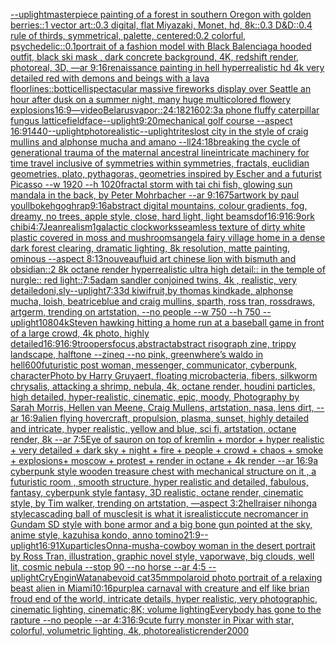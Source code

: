 [--uplight](https://www.ebank.nz/aiartgenerator?category=--uplight)[masterpiece painting of a forest in southern Oregon with golden berries::1 vector art::0.3 digital, flat Miyazaki, Monet, hd, 8k::0.3 D&D::0.4 rule of thirds, symmetrical, palette, centered:0.2 colorful, psychedelic::0.1](https://www.ebank.nz/aiartgenerator?category=masterpiece%2520painting%2520of%2520a%2520forest%2520in%2520southern%2520Oregon%2520with%2520golden%2520berries%3A%3A1%2520vector%2520art%3A%3A0.3%2520digital%2C%2520flat%2520Miyazaki%2C%2520Monet%2C%2520hd%2C%25208k%3A%3A0.3%2520D%26D%3A%3A0.4%2520rule%2520of%2520thirds%2C%2520symmetrical%2C%2520palette%2C%2520centered%3A0.2%2520colorful%2C%2520psychedelic%3A%3A0.1)[portrait of a fashion model with Black Balenciaga hooded outfit, black ski mask , dark concrete background, 4K, redshift render, photoreal, 3D, —ar 9:16](https://www.ebank.nz/aiartgenerator?category=portrait%2520of%2520a%2520fashion%2520model%2520with%2520Black%2520Balenciaga%2520hooded%2520outfit%2C%2520black%2520ski%2520mask%2520%2C%2520dark%2520concrete%2520background%2C%25204K%2C%2520redshift%2520render%2C%2520photoreal%2C%25203D%2C%2520%E2%80%94ar%25209%3A16)[renaissance painting in hell hyperrealistic hd 4k very detailed red with demons and beings with a lava floor](https://www.ebank.nz/aiartgenerator?category=renaissance%2520painting%2520in%2520hell%2520hyperrealistic%2520hd%25204k%2520very%2520detailed%2520red%2520with%2520demons%2520and%2520beings%2520with%2520a%2520lava%2520floor)[lines](https://www.ebank.nz/aiartgenerator?category=lines)[::](https://www.ebank.nz/aiartgenerator?category=%3A%3A)[botticelli](https://www.ebank.nz/aiartgenerator?category=botticelli)[spectacular massive fireworks display over Seattle an hour after dusk on a summer night, many huge multicolored flowery explosions](https://www.ebank.nz/aiartgenerator?category=spectacular%2520massive%2520fireworks%2520display%2520over%2520Seattle%2520an%2520hour%2520after%2520dusk%2520on%2520a%2520summer%2520night%2C%2520many%2520huge%2520multicolored%2520flowery%2520explosions)[16:9](https://www.ebank.nz/aiartgenerator?category=16%3A9)[—video](https://www.ebank.nz/aiartgenerator?category=%E2%80%94video)[Belarus](https://www.ebank.nz/aiartgenerator?category=Belarus)[vapor](https://www.ebank.nz/aiartgenerator?category=vapor)[::](https://www.ebank.nz/aiartgenerator?category=%3A%3A)[24:18](https://www.ebank.nz/aiartgenerator?category=24%3A18)[2160](https://www.ebank.nz/aiartgenerator?category=2160)[2:3](https://www.ebank.nz/aiartgenerator?category=2%3A3)[a phone fluffy caterpillar fungus lattice](https://www.ebank.nz/aiartgenerator?category=a%2520phone%2520fluffy%2520caterpillar%2520fungus%2520lattice)[field](https://www.ebank.nz/aiartgenerator?category=field)[face](https://www.ebank.nz/aiartgenerator?category=face)[--uplight](https://www.ebank.nz/aiartgenerator?category=--uplight)[9:20](https://www.ebank.nz/aiartgenerator?category=9%3A20)[mechanical golf course --aspect 16:9](https://www.ebank.nz/aiartgenerator?category=mechanical%2520golf%2520course%2520--aspect%252016%3A9)[1440](https://www.ebank.nz/aiartgenerator?category=1440)[--uplight](https://www.ebank.nz/aiartgenerator?category=--uplight)[photorealistic](https://www.ebank.nz/aiartgenerator?category=photorealistic)[--uplight](https://www.ebank.nz/aiartgenerator?category=--uplight)[rites](https://www.ebank.nz/aiartgenerator?category=rites)[lost city in the style of craig mullins and alphonse mucha and amano --ll](https://www.ebank.nz/aiartgenerator?category=lost%2520city%2520in%2520the%2520style%2520of%2520craig%2520mullins%2520and%2520alphonse%2520mucha%2520and%2520amano%2520--ll)[24:18](https://www.ebank.nz/aiartgenerator?category=24%3A18)[breaking the cycle of generational trauma of the maternal ancestral line](https://www.ebank.nz/aiartgenerator?category=breaking%2520the%2520cycle%2520of%2520generational%2520trauma%2520of%2520the%2520maternal%2520ancestral%2520line)[intricate machinery for time travel inclusive of symmetries within symmetries, fractals, euclidian geometries, plato, pythagoras, geometries inspired by Escher and a futurist Picasso --w 1920 --h 1020](https://www.ebank.nz/aiartgenerator?category=intricate%2520machinery%2520for%2520time%2520travel%2520inclusive%2520of%2520symmetries%2520within%2520symmetries%2C%2520fractals%2C%2520euclidian%2520geometries%2C%2520plato%2C%2520pythagoras%2C%2520geometries%2520inspired%2520by%2520Escher%2520and%2520a%2520futurist%2520Picasso%2520--w%25201920%2520--h%25201020)[fractal storm with tai chi fish, glowing sun mandala in the back, by Peter Mohrbacher  --ar 9:16](https://www.ebank.nz/aiartgenerator?category=fractal%2520storm%2520with%2520tai%2520chi%2520fish%2C%2520glowing%2520sun%2520mandala%2520in%2520the%2520back%2C%2520by%2520Peter%2520Mohrbacher%2520%2520--ar%25209%3A16)[75](https://www.ebank.nz/aiartgenerator?category=75)[artwork by paul youll](https://www.ebank.nz/aiartgenerator?category=artwork%2520by%2520paul%2520youll)[bokeh](https://www.ebank.nz/aiartgenerator?category=bokeh)[gogh](https://www.ebank.nz/aiartgenerator?category=gogh)[rap](https://www.ebank.nz/aiartgenerator?category=rap)[9:16](https://www.ebank.nz/aiartgenerator?category=9%3A16)[abstract digital mountains, colour gradients, fog, dreamy, no trees, apple style, close, hard light, light beams](https://www.ebank.nz/aiartgenerator?category=abstract%2520digital%2520mountains%2C%2520colour%2520gradients%2C%2520fog%2C%2520dreamy%2C%2520no%2520trees%2C%2520apple%2520style%2C%2520close%2C%2520hard%2520light%2C%2520light%2520beams)[dof](https://www.ebank.nz/aiartgenerator?category=dof)[16:9](https://www.ebank.nz/aiartgenerator?category=16%3A9)[16:9](https://www.ebank.nz/aiartgenerator?category=16%3A9)[ork chibi](https://www.ebank.nz/aiartgenerator?category=ork%2520chibi)[4:7](https://www.ebank.nz/aiartgenerator?category=4%3A7)[Jean](https://www.ebank.nz/aiartgenerator?category=Jean)[realism](https://www.ebank.nz/aiartgenerator?category=realism)[1](https://www.ebank.nz/aiartgenerator?category=1)[galactic clockworks](https://www.ebank.nz/aiartgenerator?category=galactic%2520clockworks)[seamless texture of dirty white plastic covered in moss and mushrooms](https://www.ebank.nz/aiartgenerator?category=seamless%2520texture%2520of%2520dirty%2520white%2520plastic%2520covered%2520in%2520moss%2520and%2520mushrooms)[angel](https://www.ebank.nz/aiartgenerator?category=angel)[a fairy village home in a dense dark forest clearing, dramatic lighting, 8k resolution, matte painting, ominous --aspect 8:13](https://www.ebank.nz/aiartgenerator?category=a%2520fairy%2520village%2520home%2520in%2520a%2520dense%2520dark%2520forest%2520clearing%2C%2520dramatic%2520lighting%2C%25208k%2520resolution%2C%2520matte%2520painting%2C%2520ominous%2520--aspect%25208%3A13)[nouveau](https://www.ebank.nz/aiartgenerator?category=nouveau)[fluid art chinese lion with bismuth and obsidian::2 8k octane render hyperrealistic ultra high detail:: in the temple of nurgle:: red light::](https://www.ebank.nz/aiartgenerator?category=fluid%2520art%2520chinese%2520lion%2520with%2520bismuth%2520and%2520obsidian%3A%3A2%25208k%2520octane%2520render%2520hyperrealistic%2520ultra%2520high%2520detail%3A%3A%2520in%2520the%2520temple%2520of%2520nurgle%3A%3A%2520red%2520light%3A%3A)[7:5](https://www.ebank.nz/aiartgenerator?category=7%3A5)[adam sandler conjoined twins, 4k , realistic, very detailed](https://www.ebank.nz/aiartgenerator?category=adam%2520sandler%2520conjoined%2520twins%2C%25204k%2520%2C%2520realistic%2C%2520very%2520detailed)[oni,sly](https://www.ebank.nz/aiartgenerator?category=oni%2Csly)[--uplight](https://www.ebank.nz/aiartgenerator?category=--uplight)[7:3](https://www.ebank.nz/aiartgenerator?category=7%3A3)[3d kiwifruit,by thomas kindkade, alphonse mucha, loish, beatriceblue and craig mullins, sparth, ross tran, rossdraws, artgerm, trending on artstation, --no people --w 750 --h 750 --uplight](https://www.ebank.nz/aiartgenerator?category=3d%2520kiwifruit%2Cby%2520thomas%2520kindkade%2C%2520alphonse%2520mucha%2C%2520loish%2C%2520beatriceblue%2520and%2520craig%2520mullins%2C%2520sparth%2C%2520ross%2520tran%2C%2520rossdraws%2C%2520artgerm%2C%2520trending%2520on%2520artstation%2C%2520--no%2520people%2520--w%2520750%2520--h%2520750%2520--uplight)[1080](https://www.ebank.nz/aiartgenerator?category=1080)[4k](https://www.ebank.nz/aiartgenerator?category=4k)[Steven hawking hitting a home run at a baseball game in front of a large crowd, 4k photo, highly detailed](https://www.ebank.nz/aiartgenerator?category=Steven%2520hawking%2520hitting%2520a%2520home%2520run%2520at%2520a%2520baseball%2520game%2520in%2520front%2520of%2520a%2520large%2520crowd%2C%25204k%2520photo%2C%2520highly%2520detailed)[16:9](https://www.ebank.nz/aiartgenerator?category=16%3A9)[16:9](https://www.ebank.nz/aiartgenerator?category=16%3A9)[troopers](https://www.ebank.nz/aiartgenerator?category=troopers)[focus,](https://www.ebank.nz/aiartgenerator?category=focus%2C)[abstract](https://www.ebank.nz/aiartgenerator?category=abstract)[abstract risograph zine, trippy landscape, halftone --zineq --no pink, green](https://www.ebank.nz/aiartgenerator?category=abstract%2520risograph%2520zine%2C%2520trippy%2520landscape%2C%2520halftone%2520--zineq%2520--no%2520pink%2C%2520green)[where’s waldo in hell](https://www.ebank.nz/aiartgenerator?category=where%E2%80%99s%2520waldo%2520in%2520hell)[600](https://www.ebank.nz/aiartgenerator?category=600)[futuristic post woman, messenger, communicator, cyberpunk, character](https://www.ebank.nz/aiartgenerator?category=futuristic%2520post%2520woman%2C%2520messenger%2C%2520communicator%2C%2520cyberpunk%2C%2520character)[Photo by Harry Gruyaert, floating microbacteria, fibers, silkworm chrysalis, attacking a shrimp, nebula, 4k, octane render, houdini particles, high detailed, hyper-realistic, cinematic, epic, moody, Photography by Sarah Morris, Hellen van Meene, Craig Mullens, artstation, nasa, lens dirt, --ar 16:9](https://www.ebank.nz/aiartgenerator?category=Photo%2520by%2520Harry%2520Gruyaert%2C%2520floating%2520microbacteria%2C%2520fibers%2C%2520silkworm%2520chrysalis%2C%2520attacking%2520a%2520shrimp%2C%2520nebula%2C%25204k%2C%2520octane%2520render%2C%2520houdini%2520particles%2C%2520high%2520detailed%2C%2520hyper-realistic%2C%2520cinematic%2C%2520epic%2C%2520moody%2C%2520Photography%2520by%2520Sarah%2520Morris%2C%2520Hellen%2520van%2520Meene%2C%2520Craig%2520Mullens%2C%2520artstation%2C%2520nasa%2C%2520lens%2520dirt%2C%2520--ar%252016%3A9)[alien flying hovercraft, propulsion, plasma, sunset, highly detailed and intricate, hyper realistic, yellow and blue, sci fi, artstation, octane render, 8k --ar 7:5](https://www.ebank.nz/aiartgenerator?category=alien%2520flying%2520hovercraft%2C%2520propulsion%2C%2520plasma%2C%2520sunset%2C%2520highly%2520detailed%2520and%2520intricate%2C%2520hyper%2520realistic%2C%2520yellow%2520and%2520blue%2C%2520sci%2520fi%2C%2520artstation%2C%2520octane%2520render%2C%25208k%2520--ar%25207%3A5)[Eye of sauron on top of kremlin + mordor + hyper realistic + very detailed + dark sky + night + fire + people + crowd + chaos + smoke + explosions+ moscow + protest + render in octane + 4k render --ar 16:9](https://www.ebank.nz/aiartgenerator?category=Eye%2520of%2520sauron%2520on%2520top%2520of%2520kremlin%2520%2B%2520mordor%2520%2B%2520hyper%2520realistic%2520%2B%2520very%2520detailed%2520%2B%2520dark%2520sky%2520%2B%2520night%2520%2B%2520fire%2520%2B%2520people%2520%2B%2520crowd%2520%2B%2520chaos%2520%2B%2520smoke%2520%2B%2520explosions%2B%2520moscow%2520%2B%2520protest%2520%2B%2520render%2520in%2520octane%2520%2B%25204k%2520render%2520--ar%252016%3A9)[a cyberpunk style wooden treasure chest with mechanical structure on it , a futuristic room , smooth structure, hyper realistic and detailed, fabulous, fantasy, cyberpunk style fantasy, 3D realistic, octane render, cinematic style, by Tim walker, trending on artstation, —aspect 3:2](https://www.ebank.nz/aiartgenerator?category=a%2520cyberpunk%2520style%2520wooden%2520treasure%2520chest%2520with%2520mechanical%2520structure%2520on%2520it%2520%2C%2520a%2520futuristic%2520room%2520%2C%2520smooth%2520structure%2C%2520hyper%2520realistic%2520and%2520detailed%2C%2520fabulous%2C%2520fantasy%2C%2520cyberpunk%2520style%2520fantasy%2C%25203D%2520realistic%2C%2520octane%2520render%2C%2520cinematic%2520style%2C%2520by%2520Tim%2520walker%2C%2520trending%2520on%2520artstation%2C%2520%E2%80%94aspect%25203%3A2)[hellraiser nihonga style](https://www.ebank.nz/aiartgenerator?category=hellraiser%2520nihonga%2520style)[cascading ball of muscles](https://www.ebank.nz/aiartgenerator?category=cascading%2520ball%2520of%2520muscles)[it is what it is](https://www.ebank.nz/aiartgenerator?category=it%2520is%2520what%2520it%2520is)[realistic](https://www.ebank.nz/aiartgenerator?category=realistic)[cute necromancer in Gundam SD style with bone armor and a big bone gun pointed at the sky, anime style, kazuhisa kondo, anno tomino](https://www.ebank.nz/aiartgenerator?category=cute%2520necromancer%2520in%2520Gundam%2520SD%2520style%2520with%2520bone%2520armor%2520and%2520a%2520big%2520bone%2520gun%2520pointed%2520at%2520the%2520sky%2C%2520anime%2520style%2C%2520kazuhisa%2520kondo%2C%2520anno%2520tomino)[21:9](https://www.ebank.nz/aiartgenerator?category=21%3A9)[--uplight](https://www.ebank.nz/aiartgenerator?category=--uplight)[16:9](https://www.ebank.nz/aiartgenerator?category=16%3A9)[1](https://www.ebank.nz/aiartgenerator?category=1)[Xu](https://www.ebank.nz/aiartgenerator?category=Xu)[particles](https://www.ebank.nz/aiartgenerator?category=particles)[Onna-musha-cowboy woman in the desert portrait by Ross Tran, illustration, graphic novel style, vaporwave, big clouds, well lit, cosmic nebula --stop 90 --no horse --ar 4:5 --uplight](https://www.ebank.nz/aiartgenerator?category=Onna-musha-cowboy%2520woman%2520in%2520the%2520desert%2520portrait%2520by%2520Ross%2520Tran%2C%2520illustration%2C%2520graphic%2520novel%2520style%2C%2520vaporwave%2C%2520big%2520clouds%2C%2520well%2520lit%2C%2520cosmic%2520nebula%2520--stop%252090%2520--no%2520horse%2520--ar%25204%3A5%2520--uplight)[CryEngin](https://www.ebank.nz/aiartgenerator?category=CryEngin)[Watanabe](https://www.ebank.nz/aiartgenerator?category=Watanabe)[void cat](https://www.ebank.nz/aiartgenerator?category=void%2520cat)[35mm](https://www.ebank.nz/aiartgenerator?category=35mm)[polaroid photo portrait of a relaxing beast alien in Miami](https://www.ebank.nz/aiartgenerator?category=polaroid%2520photo%2520portrait%2520of%2520a%2520relaxing%2520beast%2520alien%2520in%2520Miami)[10:16](https://www.ebank.nz/aiartgenerator?category=10%3A16)[purple](https://www.ebank.nz/aiartgenerator?category=purple)[a carnaval with creature and elf like brian froud end of the world, intricate details, hyper realistic, very photographic, cinematic lighting, cinematic;8K; volume lighting](https://www.ebank.nz/aiartgenerator?category=a%2520carnaval%2520with%2520creature%2520and%2520elf%2520like%2520brian%2520froud%2520end%2520of%2520the%2520world%2C%2520intricate%2520details%2C%2520hyper%2520realistic%2C%2520very%2520photographic%2C%2520cinematic%2520lighting%2C%2520cinematic%3B8K%3B%2520volume%2520lighting)[Everybody has gone to the rapture --no people --ar 4:3](https://www.ebank.nz/aiartgenerator?category=Everybody%2520has%2520gone%2520to%2520the%2520rapture%2520--no%2520people%2520--ar%25204%3A3)[16:9](https://www.ebank.nz/aiartgenerator?category=16%3A9)[cute furry monster in Pixar with star, colorful, volumetric lighting, 4k, photorealistic](https://www.ebank.nz/aiartgenerator?category=cute%2520furry%2520monster%2520in%2520Pixar%2520with%2520star%2C%2520colorful%2C%2520volumetric%2520lighting%2C%25204k%2C%2520photorealistic)[render](https://www.ebank.nz/aiartgenerator?category=render)[2000](https://www.ebank.nz/aiartgenerator?category=2000)